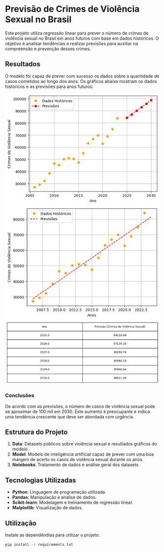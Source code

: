 # Previsão de Crimes de Violência Sexual no Brasil

Este projeto utiliza regressão linear para prever o número de crimes de violência sexual no Brasil em anos futuros com base em dados históricos. O objetivo é analisar tendências e realizar previsões para auxiliar na compreensão e prevenção desses crimes.

## Resultados

O modelo foi capaz de prever com sucesso os dados sobre a quantidade de casos cometidos ao longo dos anos.
 Os gráficos abaixo mostram os dados históricos e as previsões para anos futuros:



![Gráfico das Previsões](/data/results/dispercao-previsao.png)
![Gráfico das Previsões](/data/results/grafico.png)
![Gráfico das Previsões](/data/results/tabela.png)

### Conclusões 

De acordo com as previsões, o número de casos de violência sexual pode se aproximar de 100 mil em 2030. Este aumento é preocupante e indica uma tendência crescente que deve ser abordada com urgência.

## Estrutura do Projeto

1. **Data**: Datasets públicos sobre violência sexual e resultados gráficos do modelo.
2. **Model**: Modelo de inteligência artificial capaz de prever com uma boa margem de acerto os casos de violência sexual durante os anos.
3. **Notebooks**: Tratamento de dados e análise geral dos datasets

## Tecnologias Utilizadas

- **Python**: Linguagem de programação utilizada.
- **Pandas**: Manipulação e análise de dados.
- **Scikit-learn**: Modelagem e treinamento de regressão linear.
- **Matplotlib**: Visualização de dados.

## Utilização

Instale as dependêndias para utilizar o projeto:

```bash
pip install -r requirements.txt
